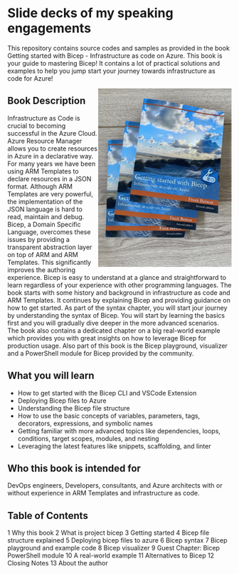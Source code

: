 #  Slide decks of my speaking engagements
This repository contains source codes and samples as provided in the book Getting started with Bicep - Infrastructure as code on Azure. This book is your guide to mastering Bicep! It contains a lot of practical solutions and examples to help you jump start your journey towards infrastructure as code for Azure!

<img align="right" src="https://github.com/fberson/Getting-started-with-Bicep-Infrastructure-as-code-on-Azure/blob/main/cover.jpg" height=400>

## Book Description
Infrastructure as Code is crucial to becoming successful in the Azure Cloud. Azure Resource Manager allows you to create resources in Azure in a declarative way. For many years we have been using ARM Templates to declare resources in a JSON format. Although ARM Templates are very powerful, the implementation of the JSON language is hard to read, maintain and debug. Bicep, a Domain Specific Language, overcomes these issues by providing a transparent abstraction layer on top of ARM and ARM Templates. This significantly improves the authoring experience. Bicep is easy to understand at a glance and straightforward to learn regardless of your experience with other programming languages.
The book starts with some history and background in infrastructure as code and ARM Templates. It continues by explaining Bicep and providing guidance on how to get started.
As part of the syntax chapter, you will start jour journey by understanding the syntax of Bicep. You will start by learning the basics first and you will gradually dive deeper in the more advanced scenarios.
The book also contains a dedicated chapter on a big real-world example which provides you with great insights on how to leverage Bicep for production usage.
Also part of this book is the Bicep playground, visualizer and a PowerShell module for Bicep provided by the community.

## What you will learn
-	How to get started with the Bicep CLI and VSCode Extension
-	Deploying Bicep files to Azure
-	Understanding the Bicep file structure 
-	How to use the basic concepts of variables, parameters, tags, decorators, expressions, and symbolic names
-	Getting familiar with more advanced topics like dependencies, loops, conditions, target scopes, modules, and nesting
-	Leveraging the latest features like snippets, scaffolding, and linter

## Who this book is intended for
DevOps engineers, Developers, consultants, and Azure architects with or without experience in ARM Templates and infrastructure as code.

## Table of Contents
1	Why this book
2	What is project bicep
3	Getting started
4	Bicep file structure explained
5	Deploying bicep files to azure
6	Bicep syntax
7	Bicep playground and example code
8	Bicep visualizer
9	Guest Chapter: Bicep PowerShell module
10	A real-world example
11	Alternatives to Bicep
12	Closing Notes
13	About the author
